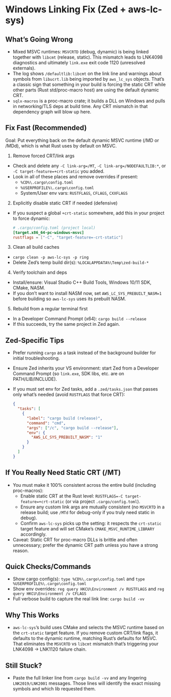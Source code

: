 # Windows Linking Fix (Zed + aws-lc-sys)

## What’s Going Wrong

- Mixed MSVC runtimes: `MSVCRTD` (debug, dynamic) is being linked together with `libcmt` (release, static). This mismatch leads to LNK4098 diagnostics and ultimately `link.exe` exit code 1120 (unresolved externals).
- The log shows `/defaultlib:libcmt` on the link line and warnings about symbols from `libucrt.lib` being imported by `aws_lc_sys` objects. That’s a classic sign that something in your build is forcing the static CRT while other parts (Rust std/proc-macro host) are using the default dynamic CRT.
- `sqlx-macros` is a proc-macro crate; it builds a DLL on Windows and pulls in networking/TLS deps at build time. Any CRT mismatch in that dependency graph will blow up here.

## Fix Fast (Recommended)

Goal: Put everything back on the default dynamic MSVC runtime (/MD or /MDd), which is what Rust uses by default on MSVC.

1) Remove forced CRT/link args

- Check and delete any `-C link-arg=/MT`, `-C link-arg=/NODEFAULTLIB:*`, or `-C target-feature=+crt-static` you added.
- Look in all of these places and remove overrides if present:
  - `%CD%\.cargo\config.toml`
  - `%USERPROFILE%\.cargo\config.toml`
  - System/User env vars: `RUSTFLAGS`, `CFLAGS`, `CXXFLAGS`

2) Explicitly disable static CRT if needed (defensive)

- If you suspect a global `+crt-static` somewhere, add this in your project to force dynamic:

  ```toml
  # .cargo/config.toml (project local)
  [target.x86_64-pc-windows-msvc]
  rustflags = ["-C", "target-feature=-crt-static"]
  ```

3) Clean all build caches

- `cargo clean -p aws-lc-sys -p ring`
- Delete Zed’s temp build dir(s): `%LOCALAPPDATA%\Temp\zed-build-*`

4) Verify toolchain and deps

- Install/ensure: Visual Studio C++ Build Tools, Windows 10/11 SDK, CMake, NASM.
- If you don’t want to install NASM now, set `AWS_LC_SYS_PREBUILT_NASM=1` before building so `aws-lc-sys` uses its prebuilt NASM.

5) Rebuild from a regular terminal first

- In a Developer Command Prompt (x64): `cargo build --release`
- If this succeeds, try the same project in Zed again.

## Zed-Specific Tips

- Prefer running `cargo` as a task instead of the background builder for initial troubleshooting.
- Ensure Zed inherits your VS environment: start Zed from a Developer Command Prompt (so `link.exe`, SDK libs, etc. are on PATH/LIB/INCLUDE).
- If you must set env for Zed tasks, add a `.zed/tasks.json` that passes only what’s needed (avoid `RUSTFLAGS` that force CRT):

  ```json
  {
    "tasks": [
      {
        "label": "cargo build (release)",
        "command": "cmd",
        "args": ["/c", "cargo build --release"],
        "env": {
          "AWS_LC_SYS_PREBUILT_NASM": "1"
        }
      }
    ]
  }
  ```

## If You Really Need Static CRT (/MT)

- You must make it 100% consistent across the entire build (including proc-macros):
  - Enable static CRT at the Rust level: `RUSTFLAGS=-C target-feature=+crt-static` (or via project `.cargo/config.toml`).
  - Ensure any custom link args are mutually consistent (no `MSVCRTD` in a release build; use `/MTd` for debug-only if you truly need static in debug).
  - Confirm `aws-lc-sys` picks up the setting: it respects the `crt-static` target feature and will set CMake’s `CMAKE_MSVC_RUNTIME_LIBRARY` accordingly.
- Caveat: Static CRT for proc-macro DLLs is brittle and often unnecessary; prefer the dynamic CRT path unless you have a strong reason.

## Quick Checks/Commands

- Show cargo config(s): `type %CD%\.cargo\config.toml` and `type %USERPROFILE%\.cargo\config.toml`
- Show env overrides: `reg query HKCU\Environment /v RUSTFLAGS` and `reg query HKCU\Environment /v CFLAGS`
- Full verbose build to capture the real link line: `cargo build -vv`

## Why This Works

- `aws-lc-sys`’s build uses CMake and selects the MSVC runtime based on the `crt-static` target feature. If you remove custom CRT/link flags, it defaults to the dynamic runtime, matching Rust’s defaults for MSVC. That eliminates the `MSVCRTD` vs `libcmt` mismatch that’s triggering your LNK4098 → LNK1120 failure chain.

## Still Stuck?

- Paste the full linker line from `cargo build -vv` and any lingering `LNK2019/LNK2001` messages. Those lines will identify the exact missing symbols and which lib requested them.
